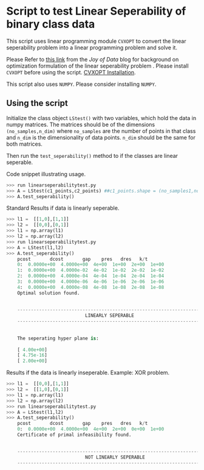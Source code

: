 # Script to test Linear Seperability of binary class data #

This script uses linear programming module ```CVXOPT``` to convert the linear seperability problem into a linear programming problem and solve it. 

Please Refer to [this link](http://www.joyofdata.de/blog/testing-linear-separability-linear-programming-r-glpk/) from the _Joy of Data_ blog for background on optimization formulation of the linear seperability problem .
Please install ```CVXOPT``` before using the script. [CVXOPT Installation](http://cvxopt.org/install/).

This script also uses ```NUMPY```. Please consider installing ```NUMPY```.

## Using the script ##

Initialize the class object `LStest()` with two variables, which hold the data in numpy matrices. The matrices should be of the dimensions `(no_samples,n_dim)` where `no_samples` are the number of points in that class and `n_dim` is the dimensionality of data points. `n_dim` should be the same for both matrices.

Then run the ```test_seperability()``` method to if the classes are linear seperable.

Code snippet illustrating usage.

```python
>>> run linearseperabilitytest.py
>>> A = LStest(c1_points,c2_points) ##c1_points.shape = (no_samples1,ndim),c2_points.shape = (no_samples2,ndim)
>>> A.test_seperability()

```

Standard Results if data is linearly seperable.

```python
>>> l1 =  [[1,0],[1,1]]
>>> l2 =  [[0,0],[0,1]]
>>> l1 = np.array(l1)
>>> l2 = np.array(l2)
>>> run linearseperabilitytest.py
>>> A = LStest(l1,l2)
>>> A.test_seperability()
    pcost       dcost       gap    pres   dres   k/t
    0:  0.0000e+00  4.0000e+00  4e+00  1e+00  2e+00  1e+00
    1:  0.0000e+00  4.0000e-02  4e-02  1e-02  2e-02  1e-02
    2:  0.0000e+00  4.0000e-04  4e-04  1e-04  2e-04  1e-04
    3:  0.0000e+00  4.0000e-06  4e-06  1e-06  2e-06  1e-06
    4:  0.0000e+00  4.0000e-08  4e-08  1e-08  2e-08  1e-08
    Optimal solution found.
	  
	   
    -------------------------------------------------------------------------------------------------------------
 	  					     LINEARLY SEPERABLE
    -------------------------------------------------------------------------------------------------------------
					      
						      
    The seperating hyper plane is: 
						      
    [ 4.00e+00]
    [ 4.75e-16]
    [ 2.00e+00]
```
						      



Results if the data is linearly inseperable. Example: XOR problem.



```python
>>> l1 =  [[0,0],[1,1]]
>>> l2 =  [[1,0],[0,1]]
>>> l1 = np.array(l1)
>>> l2 = np.array(l2)
>>> run linearseperabilitytest.py
>>> A = LStest(l1,l2)
>>> A.test_seperability()
    pcost       dcost       gap    pres   dres   k/t
    0:  0.0000e+00  4.0000e+00  4e+00  2e+00  0e+00  1e+00
    Certificate of primal infeasibility found.

       
    --------------------------------------------------------------------------------------------------------------
      						 NOT LINEARLY SEPERABLE
    --------------------------------------------------------------------------------------------------------------

```
		


